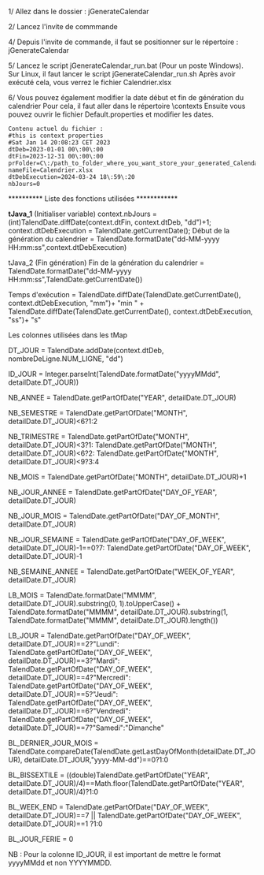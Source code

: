 
1/ Allez dans le dossier : jGenerateCalendar

2/ Lancez l'invite de commmande

4/ Depuis l'invite de commande, il faut se positionner sur le répertoire : jGenerateCalendar
   
5/ Lancez le script jGenerateCalendar_run.bat (Pour un poste Windows). Sur Linux, il faut lancer le script jGenerateCalendar_run.sh
   Après avoir exécuté cela, vous verrez le fichier Calendrier.xlsx
   
6/ Vous pouvez également modifier la date début et fin de génération du calendrier 
   Pour cela, il faut aller dans le répertoire  \contexts
   Ensuite vous pouvez ouvrir le fichier Default.properties et modifier les dates.
   
    Contenu actuel du fichier : 
    #this is context properties
	#Sat Jan 14 20:08:23 CET 2023
	dtDeb=2023-01-01 00\:00\:00
	dtFin=2023-12-31 00\:00\:00
	prFolder=C\:/path_to_folder_where_you_want_store_your_generated_Calendar.xlsx/
	nameFile=Calendrier.xlsx
	dtDebExecution=2024-03-24 18\:59\:20
	nbJours=0



 ********** Liste des fonctions utilisées ************

**tJava_1** (Initialiser variable)
context.nbJours = (int)TalendDate.diffDate(context.dtFin, context.dtDeb, "dd")+1;
context.dtDebExecution = TalendDate.getCurrentDate();
Début de la génération du calendrier = TalendDate.formatDate("dd-MM-yyyy HH:mm:ss",context.dtDebExecution)


tJava_2 (Fin génération)
Fin de la génération du calendrier = TalendDate.formatDate("dd-MM-yyyy HH:mm:ss",TalendDate.getCurrentDate())

Temps d'exécution                  = TalendDate.diffDate(TalendDate.getCurrentDate(), context.dtDebExecution, "mm")+ "min "
									 + TalendDate.diffDate(TalendDate.getCurrentDate(), context.dtDebExecution, "ss")+ "s"


Les colonnes utilisées dans les tMap

DT_JOUR  	  		  = TalendDate.addDate(context.dtDeb, nombreDeLigne.NUM_LIGNE, "dd") 

ID_JOUR  	  		  = Integer.parseInt(TalendDate.formatDate("yyyyMMdd", detailDate.DT_JOUR)) 

NB_ANNEE 	  		  = TalendDate.getPartOfDate("YEAR", detailDate.DT_JOUR) 

NB_SEMESTRE   		  = TalendDate.getPartOfDate("MONTH", detailDate.DT_JOUR)<6?1:2 

NB_TRIMESTRE  		  = TalendDate.getPartOfDate("MONTH", detailDate.DT_JOUR)<3?1:
						TalendDate.getPartOfDate("MONTH", detailDate.DT_JOUR)<6?2:
						TalendDate.getPartOfDate("MONTH", detailDate.DT_JOUR)<9?3:4 
			   
NB_MOIS		          = TalendDate.getPartOfDate("MONTH", detailDate.DT_JOUR)+1 

NB_JOUR_ANNEE         = TalendDate.getPartOfDate("DAY_OF_YEAR", detailDate.DT_JOUR) 	   

NB_JOUR_MOIS  		  = TalendDate.getPartOfDate("DAY_OF_MONTH", detailDate.DT_JOUR) 

NB_JOUR_SEMAINE 	  = TalendDate.getPartOfDate("DAY_OF_WEEK", detailDate.DT_JOUR)-1==0?7: 
						TalendDate.getPartOfDate("DAY_OF_WEEK", detailDate.DT_JOUR)-1 
				  
NB_SEMAINE_ANNEE 	  = TalendDate.getPartOfDate("WEEK_OF_YEAR", detailDate.DT_JOUR) 

LB_MOIS 			  = TalendDate.formatDate("MMMM", detailDate.DT_JOUR).substring(0, 1).toUpperCase() + 
						TalendDate.formatDate("MMMM", detailDate.DT_JOUR).substring(1, TalendDate.formatDate("MMMM", detailDate.DT_JOUR).length()) 
		  
		  
LB_JOUR         	  = TalendDate.getPartOfDate("DAY_OF_WEEK", detailDate.DT_JOUR)==2?"Lundi":
						TalendDate.getPartOfDate("DAY_OF_WEEK", detailDate.DT_JOUR)==3?"Mardi":
						TalendDate.getPartOfDate("DAY_OF_WEEK", detailDate.DT_JOUR)==4?"Mercredi":
						TalendDate.getPartOfDate("DAY_OF_WEEK", detailDate.DT_JOUR)==5?"Jeudi":
						TalendDate.getPartOfDate("DAY_OF_WEEK", detailDate.DT_JOUR)==6?"Vendredi":
						TalendDate.getPartOfDate("DAY_OF_WEEK", detailDate.DT_JOUR)==7?"Samedi":"Dimanche" 	  
			
BL_DERNIER_JOUR_MOIS = 	TalendDate.compareDate(TalendDate.getLastDayOfMonth(detailDate.DT_JOUR), detailDate.DT_JOUR,"yyyy-MM-dd")==0?1:0 

BL_BISSEXTILE 		 = ((double)TalendDate.getPartOfDate("YEAR", detailDate.DT_JOUR)/4)==Math.floor(TalendDate.getPartOfDate("YEAR", detailDate.DT_JOUR)/4)?1:0 

BL_WEEK_END 		 = 	TalendDate.getPartOfDate("DAY_OF_WEEK", detailDate.DT_JOUR)==7
				        || TalendDate.getPartOfDate("DAY_OF_WEEK", detailDate.DT_JOUR)==1 ?1:0 


BL_JOUR_FERIE = 0
			
			
NB : Pour la colonne ID_JOUR, il est important de mettre le format yyyyMMdd et non YYYYMMDD.
	
